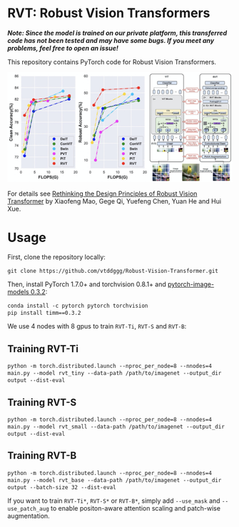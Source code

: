 # RVT: Robust Vision Transformers

***Note: Since the model is trained on our private platform, this transferred code has not been tested and may have some bugs. If you meet any problems, feel free to open an issue!***

This repository contains PyTorch code for Robust Vision Transformers.

![RVT](RVT.png)

For details see [Rethinking the Design Principles of Robust Vision Transformer](https://arxiv.org/abs/2012.12877) by Xiaofeng Mao, Gege Qi, Yuefeng Chen, Yuan He and Hui Xue. 

# Usage

First, clone the repository locally:
```
git clone https://github.com/vtddggg/Robust-Vision-Transformer.git
```
Then, install PyTorch 1.7.0+ and torchvision 0.8.1+ and [pytorch-image-models 0.3.2](https://github.com/rwightman/pytorch-image-models):

```
conda install -c pytorch pytorch torchvision
pip install timm==0.3.2
```

We use 4 nodes with 8 gpus to train `RVT-Ti`, `RVT-S` and `RVT-B`:
## Training RVT-Ti

```
python -m torch.distributed.launch --nproc_per_node=8 --nnodes=4 main.py --model rvt_tiny --data-path /path/to/imagenet --output_dir output --dist-eval
```

## Training RVT-S

```
python -m torch.distributed.launch --nproc_per_node=8 --nnodes=4 main.py --model rvt_small --data-path /path/to/imagenet --output_dir output --dist-eval
```

## Training RVT-B

```
python -m torch.distributed.launch --nproc_per_node=8 --nnodes=4 main.py --model rvt_base --data-path /path/to/imagenet --output_dir output --batch-size 32 --dist-eval
```

If you want to train `RVT-Ti*`, `RVT-S*` or `RVT-B*`, simply add `--use_mask` and `--use_patch_aug` to enable positon-aware attention scaling and patch-wise augmentation.
